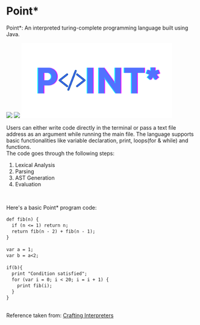 # Point*
<p>Point*: An interpreted turing-complete programming language built using Java.</p>
<a href="https://www.java.com/en/"> <img src="https://img.shields.io/badge/Java-831299?style=for-the-badge&logo=java&logoColor=white"></a>
<a href="https://www.jetbrains.com/idea"> <img src="https://img.shields.io/badge/IntelliJ-lightblue?style=for-the-badge&logo=intellij&logoColor=darkblue"></a>

<img src="https://github.com/prabhav-pandya/point-star/blob/master/logo.png" height="200px">

<p>
Users can either write code directly in the terminal or pass a text file address as an argument while running the main file. 
The language supports basic functionalities like variable declaration, print, loops(for & while) and functions.<br>
The code goes through the following steps:
<ol>
  <li>Lexical Analysis</li>
  <li>Parsing</li>
  <li>AST Generation</li>
  <li>Evaluation</li>
</ol>
</p>
<br>
<p>Here's a basic Point* program code:</p>

```
def fib(n) {
  if (n <= 1) return n;
  return fib(n - 2) + fib(n - 1);
}

var a = 1;
var b = a<2;

if(b){
  print "Condition satisfied";
  for (var i = 0; i < 20; i = i + 1) {
    print fib(i);
  }
}
```
<br>
Reference taken from: <a href="http://www.craftinginterpreters.com/">Crafting Interpreters</p>

